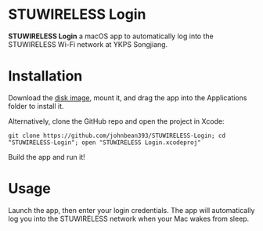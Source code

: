 # STUWIRELESS Login

**STUWIRELESS Login** a macOS app to automatically log into the STUWIRELESS Wi-Fi network at YKPS Songjiang.

# Installation

Download the [disk image](https://github.com/johnbean393/STUWIRELESS-Login/releases/download/2.0.0/STUWIRELESS.Login.2.0.2025-01-21.dmg), mount it, and drag the app into the Applications folder to install it.

Alternatively, clone the GitHub repo and open the project in Xcode:

```shell
git clone https://github.com/johnbean393/STUWIRELESS-Login; cd "STUWIRELESS-Login"; open "STUWIRELESS Login.xcodeproj" 
```

Build the app and run it!

# Usage

Launch the app, then enter your login credentials. The app will automatically log you into the STUWIRELESS network when your Mac wakes from sleep.

